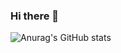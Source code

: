 ### Hi there 👋

![Anurag's GitHub stats](https://github-readme-stats.vercel.app/api?username=bangjaeyoung&show_icons=true&theme=merko)

